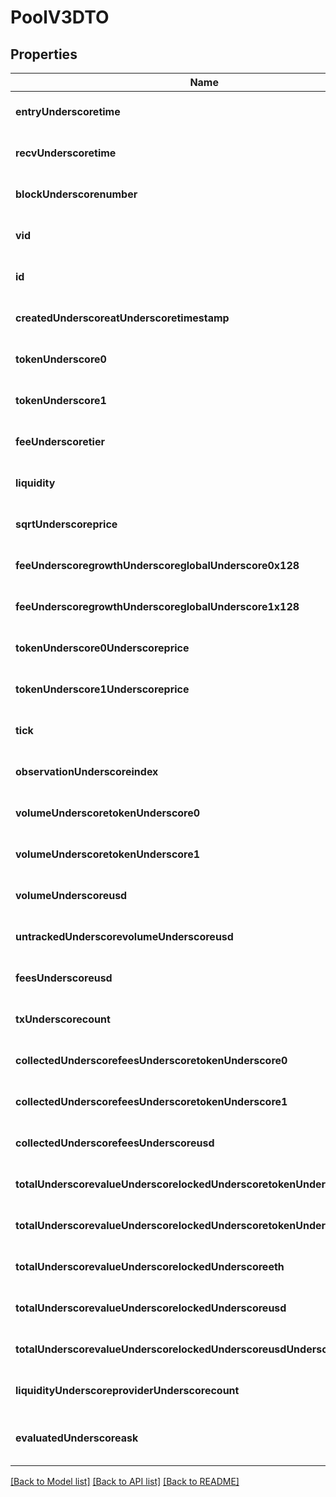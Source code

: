 # PoolV3DTO

## Properties
Name | Type | Description | Notes
------------ | ------------- | ------------- | -------------
**entryUnderscoretime** | **string** |  | [optional] [default to null]
**recvUnderscoretime** | **string** |  | [optional] [default to null]
**blockUnderscorenumber** | **integer** |  | [optional] [default to null]
**vid** | **integer** |  | [optional] [default to null]
**id** | **string** |  | [optional] [default to null]
**createdUnderscoreatUnderscoretimestamp** | **string** |  | [optional] [default to null]
**tokenUnderscore0** | **string** |  | [optional] [default to null]
**tokenUnderscore1** | **string** |  | [optional] [default to null]
**feeUnderscoretier** | [**BigInteger**](BigInteger.md) |  | [optional] [default to null]
**liquidity** | [**BigInteger**](BigInteger.md) |  | [optional] [default to null]
**sqrtUnderscoreprice** | [**BigInteger**](BigInteger.md) |  | [optional] [default to null]
**feeUnderscoregrowthUnderscoreglobalUnderscore0x128** | [**BigInteger**](BigInteger.md) |  | [optional] [default to null]
**feeUnderscoregrowthUnderscoreglobalUnderscore1x128** | [**BigInteger**](BigInteger.md) |  | [optional] [default to null]
**tokenUnderscore0Underscoreprice** | **string** |  | [optional] [default to null]
**tokenUnderscore1Underscoreprice** | **string** |  | [optional] [default to null]
**tick** | [**BigInteger**](BigInteger.md) |  | [optional] [default to null]
**observationUnderscoreindex** | [**BigInteger**](BigInteger.md) |  | [optional] [default to null]
**volumeUnderscoretokenUnderscore0** | **string** |  | [optional] [default to null]
**volumeUnderscoretokenUnderscore1** | **string** |  | [optional] [default to null]
**volumeUnderscoreusd** | **string** |  | [optional] [default to null]
**untrackedUnderscorevolumeUnderscoreusd** | **string** |  | [optional] [default to null]
**feesUnderscoreusd** | **string** |  | [optional] [default to null]
**txUnderscorecount** | [**BigInteger**](BigInteger.md) |  | [optional] [default to null]
**collectedUnderscorefeesUnderscoretokenUnderscore0** | **string** |  | [optional] [default to null]
**collectedUnderscorefeesUnderscoretokenUnderscore1** | **string** |  | [optional] [default to null]
**collectedUnderscorefeesUnderscoreusd** | **string** |  | [optional] [default to null]
**totalUnderscorevalueUnderscorelockedUnderscoretokenUnderscore0** | **string** |  | [optional] [default to null]
**totalUnderscorevalueUnderscorelockedUnderscoretokenUnderscore1** | **string** |  | [optional] [default to null]
**totalUnderscorevalueUnderscorelockedUnderscoreeth** | **string** |  | [optional] [default to null]
**totalUnderscorevalueUnderscorelockedUnderscoreusd** | **string** |  | [optional] [default to null]
**totalUnderscorevalueUnderscorelockedUnderscoreusdUnderscoreuntracked** | **string** |  | [optional] [default to null]
**liquidityUnderscoreproviderUnderscorecount** | **string** |  | [optional] [default to null]
**evaluatedUnderscoreask** | **float** |  | [optional] [readonly] [default to null]

[[Back to Model list]](../README.md#documentation-for-models) [[Back to API list]](../README.md#documentation-for-api-endpoints) [[Back to README]](../README.md)


